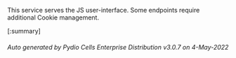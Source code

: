 






This service serves the JS user-interface. Some endpoints require additional Cookie management.

[:summary]

###### Auto generated by Pydio Cells Enterprise Distribution v3.0.7 on 4-May-2022
